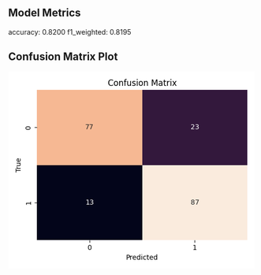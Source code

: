 ## Model Metrics
accuracy: 0.8200
f1_weighted: 0.8195

## Confusion Matrix Plot
![Confusion Matrix](./Results/model_results.png)

